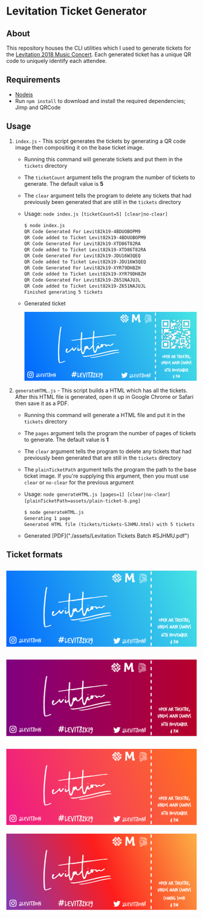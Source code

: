 # Levitation Ticket Generator

## About
This repository houses the CLI utilities which I used to generate tickets for the [Levitation 2018 Music Concert](https://levitationconcert.xyz). Each generated ticket has a unique QR code to uniquely identify each attendee.

## Requirements
* [Nodejs](https://nodejs.org/en/download/)
* Run `npm install` to download and install the required dependencies; Jimp and QRCode

## Usage
1. `index.js` - This script generates the tickets by generating a QR code image then compositing it on the base ticket image.
    - Running this command will generate tickets and put them in the `tickets` directory
    - The `ticketCount` argument tells the program the number of tickets to generate. The default value is **5**
    - The `clear` argument tells the program to delete any tickets that had previously been generated that are still in the `tickets` directory
    - Usage: `node index.js [ticketCount=5] [clear|no-clear] `
    
        ```
        $ node index.js
        QR Code Generated For Levit82k19-4BDUOBOPM9
        QR Code added to Ticket Levit82k19-4BDUOBOPM9
        QR Code Generated For Levit82k19-XTD86T82RA
        QR Code added to Ticket Levit82k19-XTD86T82RA
        QR Code Generated For Levit82k19-JDU16W3QEQ
        QR Code added to Ticket Levit82k19-JDU16W3QEQ
        QR Code Generated For Levit82k19-XYR79DH8ZH
        QR Code added to Ticket Levit82k19-XYR79DH8ZH
        QR Code Generated For Levit82k19-Z651NAJUJL
        QR Code added to Ticket Levit82k19-Z651NAJUJL
        Finished generating 5 tickets
        ```

    - Generated ticket

        ![](./assets/ticket-with-qr-code-Levit82k19-4BDUOBOPM9.png)

2. `generateHTML.js` - This script builds a HTML which has all the tickets. After this HTML file is generated, open it up in Google Chrome or Safari then save it as a PDF.
    - Running this command will generate a HTML file and put it in the `tickets` directory
    - The `pages` argument tells the program the number of pages of tickets to generate. The default value is **1**
    - The `clear` argument tells the program to delete any tickets that had previously been generated that are still in the `tickets` directory
    - The `plainTicketPath` argument tells the program the path to the base ticket image. If you're supplying this argument, then you must use `clear` or `no-clear` for the previous argument
    - Usage: `node generateHTML.js [pages=1] [clear|no-clear] [plainTicketPath=assets/plain-ticket-b.png]`
    
        ```
        $ node generateHTML.js
        Generating 1 page
        Generated HTML file (tickets/tickets-SJHMU.html) with 5 tickets
        ```

    - Generated [PDF]("./assets/Levitation Tickets Batch #SJHMU.pdf")

## Ticket formats
![](./assets/plain-ticket-b.png)
---
![](./assets/plain-ticket.png)
---
![](./assets/plain-ticket-c.png)
---
![](./assets/plain-ticket-d.png)
